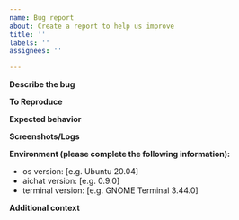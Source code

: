 ```yaml
---
name: Bug report
about: Create a report to help us improve
title: ''
labels: ''
assignees: ''

---
```


<!-- Your issue may already be reported!  Please search for it before creating one. -->

**Describe the bug**
<!-- A clear and concise description of what the bug is. 
If the problem is related to dynamic response data, you should see if it can be reproduced through `--dry-run`. -->

**To Reproduce**
<!-- Steps to reproduce the behavior, including any relevant code snippets. -->

**Expected behavior**
<!-- A clear and concise description of what you expected to happen. -->

**Screenshots/Logs**
<!-- If applicable, add screenshots to help explain your problem. -->

**Environment (please complete the following information):**
- os version: [e.g. Ubuntu 20.04]
- aichat version: [e.g. 0.9.0]
- terminal version: [e.g. GNOME Terminal 3.44.0]

**Additional context**
<!-- Add any other context about the problem here. -->